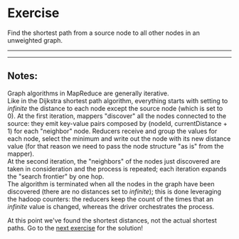 # Exercise #
Find the shortest path from a source node to all other nodes in an unweighted graph.
- - - - 
- - - - 

## Notes: ##
Graph algorithms in MapReduce are generally iterative.  
Like in the Dijkstra shortest path algorithm, everything starts with setting to *infinite* the distance to each node except the source node (which is set to 0). At the first iteration, mappers "discover" all the nodes connected to the source: they emit key-value pairs composed by (nodeId, currentDistance + 1) for each "neighbor" node. Reducers receive and group the values for each node, select the minimum and write out the node with its new distance value (for that reason we need to pass the node structure "as is" from the mapper).  
At the second iteration, the "neighbors" of the nodes just discovered are taken in consideration and the process is repeated; each iteration expands the "search frontier" by one hop.  
The algorithm is terminated when all the nodes in the graph have been discovered (there are no distances set to *infinite*); this is done leveraging the hadoop counters: the reducers keep the count of the times that an *infinite* value is changed, whereas the driver orchestrates the process.  
  
  
At this point we've found the shortest distances, not the actual shortest paths. Go to the [next exercise](../dijkstra) for the solution!